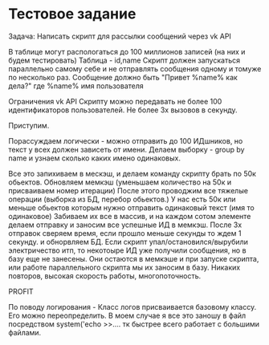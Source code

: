 Тестовое задание
============
Задача:
Написать скрипт для рассылки сообщений через vk API

В таблице могут распологаться до 100 миллионов записей (на них и будем тестировать)
Таблица - id,name
Скрипт должен запускаться параллельно самому себе и не отправлять сообщения одному и томуже по несколько раз.
Сообщение должно быть "Привет %name% как дела?" где %name% имя пользователя

Ограничения vk API
Скрипту можно передавать не более 100 идентификаторов пользователей.
Не более 3х вызовов в секунду.



Приступим.

Порассуждаем логически - можно отправить до 100 ИДшников, но текст у всех должен зависеть от имени.
Делаем выборку - group by name и узнаем сколько каких имено одинаковых.

Все это запихиваем в мескэш, и делаем команду скрипту брать по 50к обьектов.
Обновляем мемкэш (уменьшаем количество на 50к и присваиваем номер итерации) После этого проводжим все тяжелые операции (выборка из БД, перебор обьектов.)
У нас есть 50к или меньше обьектов которым нужно отправить одинаковый текст (имя то одинаковое)
Забиваем их все в массив, и на каждом сотом элементе делаем отправку и заносим все успешные ИД в мемкэш. После 3х отправок сверяем время, если прошло меньше секунды то ждем 1 секунду. и обнорвляем БД.
Если скрипт упал/остановился/вырубили электричество итп, то некотоыре ИД уже получили сообщения, но в базу еще не занесены. Они остаются в мемкэше и при запуске скрипта, или работе параллельного скрипта мы их заносим в базу. Никаких повторов, высокая скорость работы, многопоточность.

PROFIT

По поводу логирования - Класс логов присваивается базовому классу. Его можно переопределить. В моем случае я все это заношу в файл посредством system('echo >>.... тк быстрее всего работает с большими файлами.
